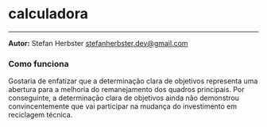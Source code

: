 # calculadora

---
**Autor:** Stefan Herbster <stefanherbster.dev@gmail.com>

### Como funciona 
Gostaria de enfatizar que a determinação clara de objetivos representa uma abertura para a melhoria do remanejamento dos quadros principais.
Por conseguinte, a determinação clara de objetivos ainda não demonstrou convincentemente que vai participar na mudança do investimento em reciclagem técnica.
